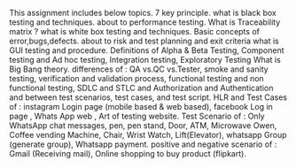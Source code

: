 This assignment includes below topics. 
7 key principle.
what is black box testing  and techniques.
about to performance testing.
What is Traceability matrix ?
what is white box testing and techniques.
Basic concepts of error,bugs,defects.
about to risk and test planning and exit criteria
what is GUI testing and procedure.
Definitions of Alpha & Beta Testing, Component testing and Ad hoc testing, Integration testing, Exploratory Testing
What is Big Bang theory.
differences of : QA vs.QC vs.Tester, smoke and sanity testing, verification and validation process, functional testing and non functional testing, SDLC and STLC and Authorization and Authentication and between  test scenarios, test cases, and test script.
HLR and Test Cases of : instagram Login page (mobile based & web based), facebook Log in page , Whats App web , Art of testing website.
Test Scenario of : Only WhatsApp chat messages, pen, pen stand, Door, ATM, Microwave Owen, Coffee vending Machine, Chair, Wrist Watch, Lift(Elevator), whatsapp Group (generate group), Whatsapp payment.
positive and negative scenario of : Gmail (Receiving mail), Online shopping to buy product (flipkart).
